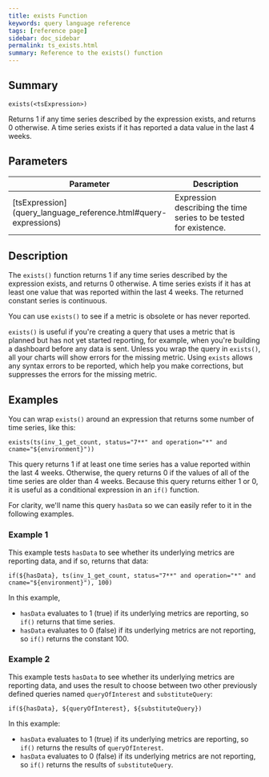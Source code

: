 ```yaml
---
title: exists Function
keywords: query language reference
tags: [reference page]
sidebar: doc_sidebar
permalink: ts_exists.html
summary: Reference to the exists() function
---
```

## Summary
```
exists(<tsExpression>)
```
Returns 1 if any time series described by the expression exists, and returns 0 otherwise. 
A time series exists if it has reported a data value in the last 4 weeks.
## Parameters
<table style="width: 100%;">
<tbody>
<thead>
<tr><th width="20%">Parameter</th><th width="80%">Description</th></tr>
</thead>
<tr>
<td markdown="span"> [tsExpression](query_language_reference.html#query-expressions)</td>
<td>Expression describing the time series to be tested for existence.</td></tr>
</tbody>
</table>


## Description

The `exists()` function returns 1 if any time series described by the expression exists, and returns 0 otherwise. A time series exists if it has at least one value that was reported within the last 4 weeks. The returned constant series is continuous.

You can use `exists()` to see if a metric is obsolete or has never reported.

`exists()` is useful if you're creating a query that uses a metric that is planned but has not yet started reporting, for example, when you're building a dashboard before any data is sent. Unless you wrap the query in `exists()`, all your charts will show errors for the missing metric. Using `exists` allows any syntax errors to be reported, which help you make corrections, but suppresses the errors for the missing metric.

## Examples

You can wrap `exists()` around an expression that returns some number of time series, like this:

```
exists(ts(inv_1_get_count, status="7**" and operation="*" and cname="${environment}"))
```

This query returns 1 if at least one time series has a value reported within the last 4 weeks. Otherwise, the query returns 0 if the values of all of the time series are older than 4 weeks.
Because this query returns either 1 or 0, it is useful as a conditional expression in an `if()` function. 

For clarity, we'll name this query `hasData` so we can easily refer to it in the following examples.

### Example 1

This example tests `hasData` to see whether its underlying metrics are reporting data, and if so, returns that data:

```
if(${hasData}, ts(inv_1_get_count, status="7**" and operation="*" and cname="${environment}"), 100)
```

In this example,
* `hasData` evaluates to 1 (true) if its underlying metrics are reporting, so `if()` returns that time series.
* `hasData` evaluates to 0 (false) if its underlying metrics are not reporting, so `if()` returns the constant 100.


### Example 2

This example tests `hasData` to see whether its underlying metrics are reporting data, and uses the result to choose between two other previously defined queries named `queryOfInterest` and `substituteQuery`: 

```
if(${hasData}, ${queryOfInterest}, ${substituteQuery})
```

In this example:
* `hasData` evaluates to 1 (true) if its underlying metrics are reporting, so `if()` returns the results of `queryOfInterest`.
* `hasData` evaluates to 0 (false) if its underlying metrics are not reporting, so `if()` returns the results of `substituteQuery`.
